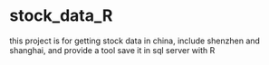 # stock_data_R
this project is for getting stock data in china, include shenzhen and shanghai, and provide a tool save it in sql server with R 
